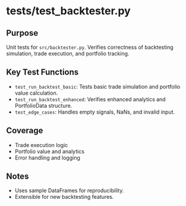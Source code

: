 # tests/test_backtester.py

## Purpose
Unit tests for `src/backtester.py`. Verifies correctness of backtesting simulation, trade execution, and portfolio tracking.

## Key Test Functions
- `test_run_backtest_basic`: Tests basic trade simulation and portfolio value calculation.
- `test_run_backtest_enhanced`: Verifies enhanced analytics and PortfolioData structure.
- `test_edge_cases`: Handles empty signals, NaNs, and invalid input.

## Coverage
- Trade execution logic
- Portfolio value and analytics
- Error handling and logging

## Notes
- Uses sample DataFrames for reproducibility.
- Extensible for new backtesting features.

